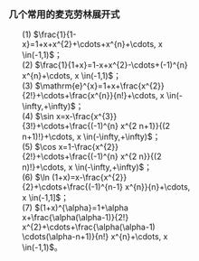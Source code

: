 <div style="float: left; width: 64%; padding: 1%;">

### 几个常用的麦克劳林展开式

<ul>

(1) $\frac{1}{1-x}=1+x+x^{2}+\cdots+x^{n}+\cdots, x \in(-1,1)$；  
(2) $\frac{1}{1+x}=1-x+x^{2}-\cdots+(-1)^{n} x^{n}+\cdots, x \in(-1,1)$；  
(3) $\mathrm{e}^{x}=1+x+\frac{x^{2}}{2!}+\cdots+\frac{x^{n}}{n!}+\cdots, x \in(-\infty,+\infty)$；  
(4) $\sin x=x-\frac{x^{3}}{3!}+\cdots+\frac{(-1)^{n} x^{2 n+1}}{(2 n+1)!}+\cdots, x \in(-\infty,+\infty)$；  
(5) $\cos x=1-\frac{x^{2}}{2!}+\cdots+\frac{(-1)^{n} x^{2 n}}{(2 n)!}+\cdots, x \in(-\infty,+\infty)$；  
(6) $\ln (1+x)=x-\frac{x^{2}}{2}+\cdots+\frac{(-1)^{n-1} x^{n}}{n}+\cdots, x \in(-1,1]$；  
(7) $(1+x)^{\alpha}=1+\alpha x+\frac{\alpha(\alpha-1)}{2!} x^{2}+\cdots+\frac{\alpha(\alpha-1) \cdots(\alpha-n+1)}{n!} x^{n}+\cdots, x \in(-1,1)$。

</ul>

</div>
<div style="float: right; width: 26%; padding: 1%;">

</div>
<div style="clear: both;"></div>
